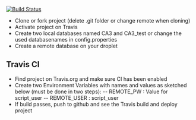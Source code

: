 [![Build Status](https://travis-ci.org/marshmallouws/CA3_backend.svg?branch=master)](https://travis-ci.org/marshmallouws/CA3Backend)

- Clone or fork project (delete .git folder or change remote when cloning)
- Activate project on Travis
- Create two local databases named CA3 and CA3_test or change the used databasenames in config.properties
- Create a remote database on your droplet

## Travis CI
- Find project on Travis.org and make sure CI has been enabled
- Create two Environment Variables with names and values as sketched below (must be done in two steps):
-- REMOTE_PW : Value for script_user
-- REMOTE_USER : script_user
- If build passes, push to github and see the Travis build and deploy project
